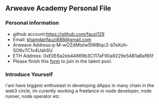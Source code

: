 ## Arweave Academy Personal File

### Personal information

- github account:https://github.com/fauzi129 
- Email: khamdanfauzi888@gmail.com
- Arweave Address:q-M-wOZdMtsIw5lWBlqc2-bTeXoh-SO6v7C1v4UahSU 
- ETH Address: 0xE0E6a2eb44669b3C117aF90a9229e5AB1aBafB5f
- Please finish this [form](https://docs.google.com/forms/d/e/1FAIpQLSfWA5fIIcBgmRppm3jNz5vmf9Mai_QMVil-2pO4r7YKn_Zhtw/viewform?usp=sf_link) to join in the talent pool.

### Introduce Yourself
 i'am have biggest enthusiast in developing dApps in many chain in the web3 circle, im curently working a freelance in node developer, node runner, node operator etc
